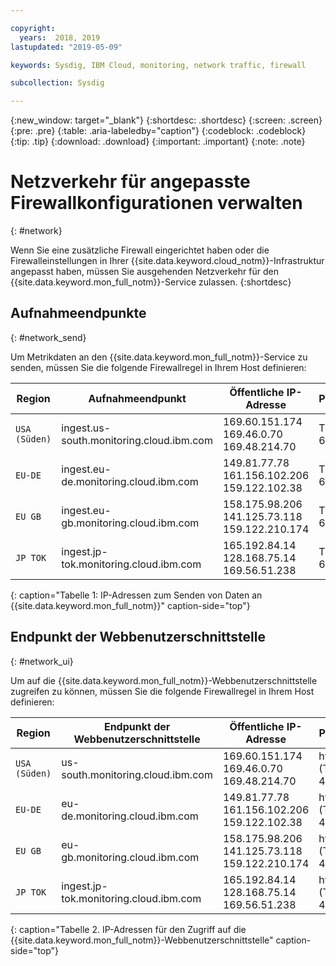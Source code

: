 ```yaml
---

copyright:
  years:  2018, 2019
lastupdated: "2019-05-09"

keywords: Sysdig, IBM Cloud, monitoring, network traffic, firewall

subcollection: Sysdig

---
```


{:new_window: target="_blank"}
{:shortdesc: .shortdesc}
{:screen: .screen}
{:pre: .pre}
{:table: .aria-labeledby="caption"}
{:codeblock: .codeblock}
{:tip: .tip}
{:download: .download}
{:important: .important}
{:note: .note}

 
# Netzverkehr für angepasste Firewallkonfigurationen verwalten
{: #network}

Wenn Sie eine zusätzliche Firewall eingerichtet haben oder die Firewalleinstellungen in Ihrer {{site.data.keyword.cloud_notm}}-Infrastruktur angepasst haben, müssen Sie ausgehenden Netzverkehr für den {{site.data.keyword.mon_full_notm}}-Service zulassen.
{:shortdesc}


## Aufnahmeendpunkte
{: #network_send}

Um Metrikdaten an den {{site.data.keyword.mon_full_notm}}-Service zu senden, müssen Sie die folgende Firewallregel in Ihrem Host definieren:

| Region      | Aufnahmeendpunkt                                | Öffentliche IP-Adresse                                     | Ports    |
|-------------|---------------------------------------------------|---------------------------------------------------------|----------|
| `USA (Süden)`  | ingest.us-south.monitoring.cloud.ibm.com          | 169.60.151.174 </br>169.46.0.70 </br>169.48.214.70      | TCP 6443 | 
| `EU-DE`     | ingest.eu-de.monitoring.cloud.ibm.com             | 149.81.77.78 </br>161.156.102.206 </br>159.122.102.38   | TCP 6443 | 
| `EU GB`     | ingest.eu-gb.monitoring.cloud.ibm.com             | 158.175.98.206 </br>141.125.73.118 </br>159.122.210.174 | TCP 6443 | 
| `JP TOK`    | ingest.jp-tok.monitoring.cloud.ibm.com            | 165.192.84.14 </br>128.168.75.14 </br>169.56.51.238     | TCP 6443 | 
{: caption="Tabelle 1: IP-Adressen zum Senden von Daten an {{site.data.keyword.mon_full_notm}}" caption-side="top"}


## Endpunkt der Webbenutzerschnittstelle
{: #network_ui}

Um auf die {{site.data.keyword.mon_full_notm}}-Webbenutzerschnittstelle zugreifen zu können, müssen Sie die folgende Firewallregel in Ihrem Host definieren:

| Region      | Endpunkt der Webbenutzerschnittstelle                                   | Öffentliche IP-Adresse                                       | Ports   |
|-------------|---------------------------------------------------|-----------------------------------------------------------|---------|
| `USA (Süden)`  | us-south.monitoring.cloud.ibm.com                 | 169.60.151.174 </br>169.46.0.70 </br>169.48.214.70        | https (TLS) 443 | 
| `EU-DE`     | eu-de.monitoring.cloud.ibm.com                    | 149.81.77.78 </br>161.156.102.206 </br>159.122.102.38     | https (TLS) 443 | 
| `EU GB`     | eu-gb.monitoring.cloud.ibm.com                    | 158.175.98.206 </br>141.125.73.118 </br>159.122.210.174   | https (TLS) 443 | 
| `JP TOK`    | ingest.jp-tok.monitoring.cloud.ibm.com            | 165.192.84.14 </br>128.168.75.14 </br>169.56.51.238       | https (TLS) 443 |
{: caption="Tabelle 2. IP-Adressen für den Zugriff auf die {{site.data.keyword.mon_full_notm}}-Webbenutzerschnittstelle" caption-side="top"}



